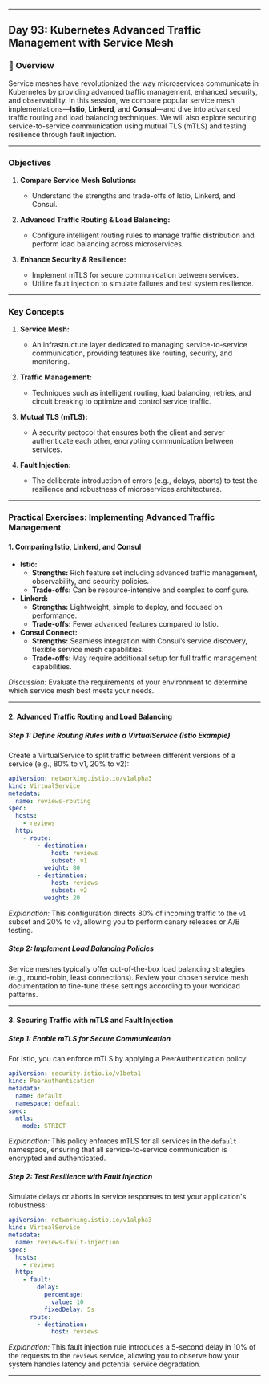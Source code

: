 ﻿---

## Day 93: Kubernetes Advanced Traffic Management with Service Mesh

### 📘 Overview

Service meshes have revolutionized the way microservices communicate in Kubernetes by providing advanced traffic management, enhanced security, and observability. In this session, we compare popular service mesh implementations—**Istio**, **Linkerd**, and **Consul**—and dive into advanced traffic routing and load balancing techniques. We will also explore securing service-to-service communication using mutual TLS (mTLS) and testing resilience through fault injection.

---


### Objectives

1. **Compare Service Mesh Solutions:**  
   - Understand the strengths and trade-offs of Istio, Linkerd, and Consul.

2. **Advanced Traffic Routing & Load Balancing:**  
   - Configure intelligent routing rules to manage traffic distribution and perform load balancing across microservices.

3. **Enhance Security & Resilience:**  
   - Implement mTLS for secure communication between services.
   - Utilize fault injection to simulate failures and test system resilience.

---

### Key Concepts

1. **Service Mesh:**  
   - An infrastructure layer dedicated to managing service-to-service communication, providing features like routing, security, and monitoring.

2. **Traffic Management:**  
   - Techniques such as intelligent routing, load balancing, retries, and circuit breaking to optimize and control service traffic.

3. **Mutual TLS (mTLS):**  
   - A security protocol that ensures both the client and server authenticate each other, encrypting communication between services.

4. **Fault Injection:**  
   - The deliberate introduction of errors (e.g., delays, aborts) to test the resilience and robustness of microservices architectures.

---


### Practical Exercises: Implementing Advanced Traffic Management

#### 1. Comparing Istio, Linkerd, and Consul

- **Istio:**
  - **Strengths:** Rich feature set including advanced traffic management, observability, and security policies.
  - **Trade-offs:** Can be resource-intensive and complex to configure.
- **Linkerd:**
  - **Strengths:** Lightweight, simple to deploy, and focused on performance.
  - **Trade-offs:** Fewer advanced features compared to Istio.
- **Consul Connect:**
  - **Strengths:** Seamless integration with Consul’s service discovery, flexible service mesh capabilities.
  - **Trade-offs:** May require additional setup for full traffic management capabilities.

*Discussion:* Evaluate the requirements of your environment to determine which service mesh best meets your needs.

---

#### 2. Advanced Traffic Routing and Load Balancing

##### **Step 1: Define Routing Rules with a VirtualService (Istio Example)**
Create a VirtualService to split traffic between different versions of a service (e.g., 80% to v1, 20% to v2):

```yaml
apiVersion: networking.istio.io/v1alpha3
kind: VirtualService
metadata:
  name: reviews-routing
spec:
  hosts:
    - reviews
  http:
    - route:
        - destination:
            host: reviews
            subset: v1
          weight: 80
        - destination:
            host: reviews
            subset: v2
          weight: 20
```

*Explanation:* This configuration directs 80% of incoming traffic to the `v1` subset and 20% to `v2`, allowing you to perform canary releases or A/B testing.

##### **Step 2: Implement Load Balancing Policies**
Service meshes typically offer out-of-the-box load balancing strategies (e.g., round-robin, least connections). Review your chosen service mesh documentation to fine-tune these settings according to your workload patterns.

---

#### 3. Securing Traffic with mTLS and Fault Injection

##### **Step 1: Enable mTLS for Secure Communication**
For Istio, you can enforce mTLS by applying a PeerAuthentication policy:

```yaml
apiVersion: security.istio.io/v1beta1
kind: PeerAuthentication
metadata:
  name: default
  namespace: default
spec:
  mtls:
    mode: STRICT
```

*Explanation:* This policy enforces mTLS for all services in the `default` namespace, ensuring that all service-to-service communication is encrypted and authenticated.

##### **Step 2: Test Resilience with Fault Injection**
Simulate delays or aborts in service responses to test your application's robustness:

```yaml
apiVersion: networking.istio.io/v1alpha3
kind: VirtualService
metadata:
  name: reviews-fault-injection
spec:
  hosts:
    - reviews
  http:
    - fault:
        delay:
          percentage:
            value: 10
          fixedDelay: 5s
      route:
        - destination:
            host: reviews
```

*Explanation:* This fault injection rule introduces a 5-second delay in 10% of the requests to the `reviews` service, allowing you to observe how your system handles latency and potential service degradation.

---